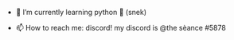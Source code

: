 - 🌱 I’m currently learning python 🐍 (snek)

- 📫 How to reach me: 
      discord! my discord is @the sèance #5878

<!---
dxbldare/dxbldare is a ✨ special ✨ repository because its `README.md` (this file) appears on your GitHub profile.
You can click the Preview link to take a look at your changes.
--->
